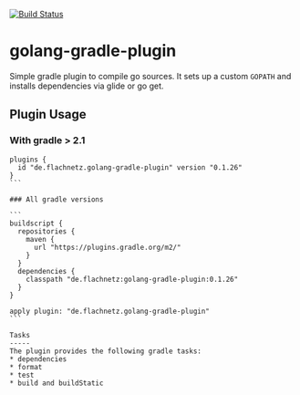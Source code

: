 [![Build Status](https://travis-ci.org/flachnetz/golang-gradle-plugin.svg?branch=master)](https://travis-ci.org/flachnetz/golang-gradle-plugin)
# golang-gradle-plugin

Simple gradle plugin to compile go sources.
It sets up a custom `GOPATH` and installs dependencies via glide or go get.

## Plugin Usage

### With gradle > 2.1
````
plugins {
  id "de.flachnetz.golang-gradle-plugin" version "0.1.26"
}
```

### All gradle versions

```
buildscript {
  repositories {
    maven {
      url "https://plugins.gradle.org/m2/"
    }
  }
  dependencies {
    classpath "de.flachnetz:golang-gradle-plugin:0.1.26"
  }
}

apply plugin: "de.flachnetz.golang-gradle-plugin"
```

Tasks
-----
The plugin provides the following gradle tasks:
* dependencies
* format
* test
* build and buildStatic
